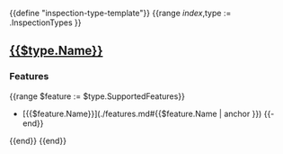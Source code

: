 {{define "inspection-type-template"}}
{{range $index,$type := .InspectionTypes }}
<!-- BEGIN GENERATED PART: inspection-type-element-header-{{$type.ID}} -->
## [{{$type.Name}}](#{{$type.ID}})

### Features

<!-- END GENERATED PART: inspection-type-element-header-{{$type.ID}} -->

<!-- BEGIN GENERATED PART: inspection-type-element-header-features-{{$type.ID}} -->
{{range $feature := $type.SupportedFeatures}}
* [{{$feature.Name}}](./features.md#{{$feature.Name | anchor }})
{{- end}}
<!-- END GENERATED PART: inspection-type-element-header-features-{{$type.ID}} -->
{{end}}
{{end}}